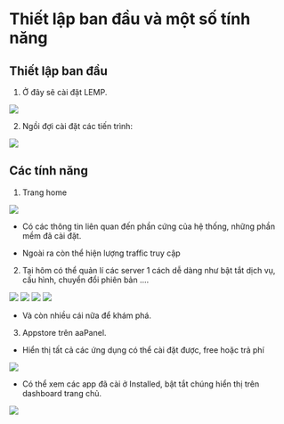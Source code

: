 # Thiết lập ban đầu và một số tính năng
## Thiết lập ban đầu
1. Ở đây sẽ cài đặt LEMP.

<img src="image/1.PNG">


2. Ngồi đợi cài đặt các tiến trình:

<img src="image/2.PNG">


## Các tính năng

1. Trang home 
<img src="image/3.PNG">

- Có các thông tin liên quan đến phần cứng của hệ thống, những phần mềm đã cài đặt.

- Ngoài ra còn thể hiện lượng traffic truy cập

2. Tại hôm có thể quản lí các server 1 cách dễ dàng như bật tắt dịch vụ, cấu hình, chuyển đổi phiên bản ....

<img src="image/4.PNG">
<img src="image/5.PNG">
<img src="image/6.PNG">
<img src="image/7.PNG">

- Và còn nhiều cái nữa để khám phá.



3. Appstore trên aaPanel.

- Hiển thị tất cả các ứng dụng có thể cài đặt được, free hoặc trả phí

<img src="image/8.PNG">

- Có thể xem các app đã cài ở Installed, bật tắt chúng hiển thị trên dashboard trang chủ.

<img src="image/9.PNG">
